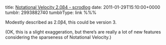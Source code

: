 title: [Notational Velocity 2.0β4 - scrodlog](http://scrod.posterous.com/notational-velocity-204)
date: 2011-01-29T15:10:00+0000
tumblr: 2993882740
tumblrType: link
%%%

Modestly described as 2.0β4, this could be version 3.

(OK, this is a slight exaggeration, but there’s are really a lot of new features considering the sparseness of Notational Velocity.)
